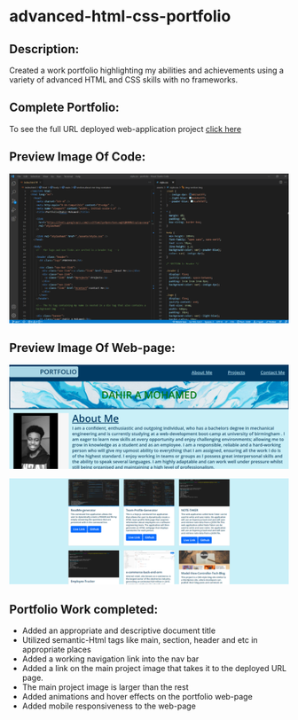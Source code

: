 # advanced-html-css-portfolio

## Description:

Created a work portfolio highlighting my abilities and achievements using a variety of advanced HTML and CSS skills with no frameworks.

## Complete Portfolio:

To see the full URL deployed web-application project <a href="https://dmo17.github.io/portfolio/">click here </a>

## Preview Image Of Code:

![code-preview](./assets/screenshots/screenshot-code-preview.png)

## Preview Image Of Web-page:

![web-page-preview](./assets/screenshots/portfo1.png)

![web-page-preview](./assets/screenshots/portfo2.png)

## Portfolio Work completed:

- Added an appropriate and descriptive document title
- Utilized semantic-Html tags like main, section, header and etc in appropriate places
- Added a working navigation link into the nav bar
- Added a link on the main project image that takes it to the deployed URL page.
- The main project image is larger than the rest
- Added animations and hover effects on the portfolio web-page
- Added mobile responsiveness to the web-page
